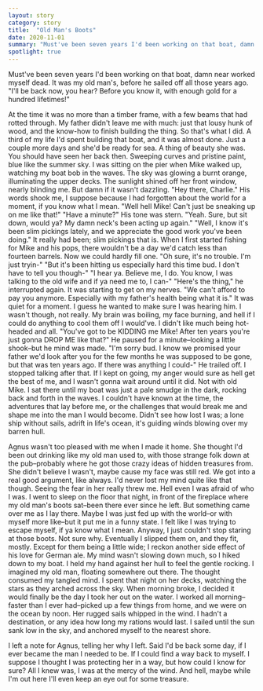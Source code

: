 ```yaml
---
layout: story
category: story
title:  "Old Man's Boots"
date: 2020-11-01
summary: "Must've been seven years I'd been working on that boat, damn near worked myself dead. It was my old man's, before he sailed off all those years ago. \"I'll be back now, you hear? Before you know it, with enough gold for a hundred lifetimes!\""
spotlight: true
---
```


Must've been seven years I'd been working on that boat, damn near worked myself dead. It was my old man's, before he sailed off all those years ago. "I'll be back now, you hear? Before you know it, with enough gold for a hundred lifetimes!"

At the time it was no more than a timber frame, with a few beams that had rotted through. My father didn't leave me with much: just that lousy hunk of wood, and the know-how to finish building the thing. So that's what I did.
	A third of my life I'd spent building that boat, and it was almost done. Just a couple more days and she'd be ready for sea. A thing of beauty she was. You should have seen her back then. Sweeping curves and pristine paint, blue like the summer sky.
	I was sitting on the pier when Mike walked up, watching my boat bob in the waves. The sky was glowing a burnt orange, illuminating the upper decks. The sunlight shined off her front window, nearly blinding me. But damn if it wasn't dazzling.
	"Hey there, Charlie." His words shook me, I suppose because I had forgotten about the world for a moment, if you know what I mean.
	"Well hell Mike! Can't just be sneaking up on me like that!"
	"Have a minute?" His tone was stern.
	"Yeah. Sure, but sit down, would ya? My damn neck's been acting up again."
	"Well, I know it's been slim pickings lately, and we appreciate the good work you've been doing."
	It really had been; slim pickings that is. When I first started fishing for Mike and his pops, there wouldn't be a day we'd catch less than fourteen barrels. Now we could hardly fill one.
	"Oh sure, it's no trouble. I'm just tryin-"
	"But it's been hitting us especially hard this time bud. I don't have to tell you though-"
	"I hear ya. Believe me, I do. You know, I was talking to the old wife and if ya need me to, I can-"
	"Here's the thing," he interrupted again. It was starting to get on my nerves. "We can't afford to pay you anymore. Especially with my father's health being what it is."
	It was quiet for a moment. I guess he wanted to make sure I was hearing him. I wasn't though, not really. My brain was boiling, my face burning, and hell if I could do anything to cool them off I would've. I didn't like much being hot-headed and all.
	"You've got to be KIDDING me Mike! After ten years you're just gonna DROP ME like that?"
	He paused for a minute–looking a little shook–but he mind was made. "I'm sorry bud. I know we promised your father we'd look after you for the few months he was supposed to be gone, but that was ten years ago. If there was anything I could-" He trailed off.
	I stopped talking after that. If I kept on going, my anger would sure as hell get the best of me, and I wasn't gonna wait around until it did. Not with old Mike.
	I sat there until my boat was just a pale smudge in the dark, rocking back and forth in the waves.
	I couldn't have known at the time, the adventures that lay before me, or the challenges that would break me and shape me into the man I would become. Didn't see how lost I was; a lone ship without sails, adrift in life's ocean, it's guiding winds blowing over my barren hull.

Agnus wasn't too pleased with me when I made it home. She thought I'd been out drinking like my old man used to, with those strange folk down at the pub–probably where he got those crazy ideas of hidden treasures from. She didn't believe I wasn't, maybe cause my face was still red.
	We got into a real good argument, like always. I'd never lost my mind quite like that though. Seeing the fear in her really threw me. Hell even I was afraid of who I was.
	I went to sleep on the floor that night, in front of the fireplace where my old man's boots sat–been there ever since he left. But something came over me as I lay there. Maybe I was just fed up with the world–or with myself more like–but it put me in a funny state. I felt like I was trying to escape myself, if ya know what I mean. Anyway, I just couldn't stop staring at those boots. Not sure why.
	Eventually I slipped them on, and they fit, mostly. Except for them being a little wide; I reckon another side effect of his love for German ale.
	My mind wasn't slowing down much, so I hiked down to my boat. I held my hand against her hull to feel the gentle rocking. I imagined my old man, floating somewhere out there. The thought consumed my tangled mind. I spent that night on her decks, watching the stars as they arched across the sky.
	When morning broke, I decided it would finally be the day I took her out on the water. I worked all morning–faster than I ever had–picked up a few things from home, and we were on the ocean by noon. Her rugged sails whipped in the wind. I hadn't a destination, or any idea how long my rations would last. I sailed until the sun sank low in the sky, and anchored myself to the nearest shore.

I left a note for Agnus, telling her why I left. Said I'd be back some day, if I ever became the man I needed to be. If I could find a way back to myself. I suppose I thought I was protecting her in a way, but how could I know for sure? All I knew was, I was at the mercy of the wind.
	And hell, maybe while I'm out here I'll even keep an eye out for some treasure.
